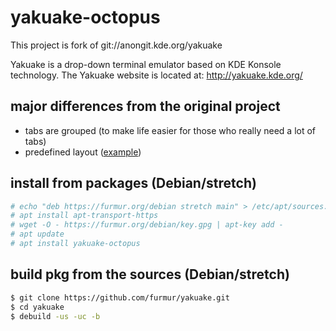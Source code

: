 yakuake-octopus
===============

This project is fork of git://anongit.kde.org/yakuake

Yakuake is a drop-down terminal emulator based on KDE Konsole technology.
The Yakuake website is located at: http://yakuake.kde.org/

major differences from the original project
-------------------------------------------

* tabs are grouped (to make life easier for those who really need a lot of tabs)
* predefined layout ([example](blob/master/examples/.yakuake_layout))

install from packages (Debian/stretch)
--------------------------------------

```bash
# echo "deb https://furmur.org/debian stretch main" > /etc/apt/sources.list.d/furmur.list
# apt install apt-transport-https
# wget -O - https://furmur.org/debian/key.gpg | apt-key add -
# apt update
# apt install yakuake-octopus
```

build pkg from the sources (Debian/stretch)
-------------------------------------------

```bash
$ git clone https://github.com/furmur/yakuake.git
$ cd yakuake
$ debuild -us -uc -b
```
